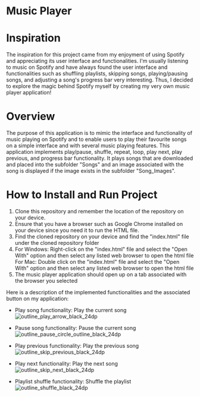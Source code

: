 # Music Player
 
# Inspiration
The inspiration for this project came from my enjoyment of using Spotify and appreciating its user interface and functionalities. I'm usually listening to music on Spotify and have always found the user interface and functionalities such as shuffling playlists, skipping songs, playing/pausing songs, and adjusting a song's progress bar very interesting. Thus, I decided to explore the magic behind Spotify myself by creating my very own music player application! 

# Overview
The purpose of this application is to mimic the interface and functionality of music playing on Spotify and to enable users to play their favourite songs on a simple interface and with several music playing features. This application implements play/pause, shuffle, repeat, loop, play next, play previous, and progress bar functionality. It plays songs that are downloaded and placed into the subfolder "Songs" and an image associated with the song is displayed if the image exists in the subfolder "Song_Images". 

# How to Install and Run Project

1. Clone this repository and remember the location of the repository on your device.
2. Ensure that you have a browser such as Google Chrome installed on your device since you need it to run the HTML file.
3. Find the cloned repository on your device and find the "index.html" file under the cloned repository folder
4. For Windows: Right-click on the "index.html" file and select the "Open With" option and then select any listed web browser to open the html file
   For Mac: Double click on the "index.html" file and select the "Open With" option and then select any listed web browser to open the html file
5. The music player application should open up on a tab associated with the browser you selected

Here is a description of the implemented functionalities and the associated button on my application:

- Play song functionality: Play the current song ![outline_play_arrow_black_24dp](https://user-images.githubusercontent.com/87342378/209724242-2a52107b-5007-4b1b-a2a4-74fc9fb08532.png)

- Pause song functionality: Pause the current song ![outline_pause_circle_outline_black_24dp](https://user-images.githubusercontent.com/87342378/209724581-87495008-810a-4f9d-a2f6-c4e6334c7a72.png)

- Play previous functionality: Play the previous song ![outline_skip_previous_black_24dp](https://user-images.githubusercontent.com/87342378/209723982-8c08be9b-585c-4845-b382-5ed047fab73c.png)

- Play next functionality: Play the next song ![outline_skip_next_black_24dp](https://user-images.githubusercontent.com/87342378/209724745-d1fade95-d8e2-4b16-a362-15f199ad12ad.png)

- Playlist shuffle functionality: Shuffle the playlist ![outline_shuffle_black_24dp](https://user-images.githubusercontent.com/87342378/209723727-518564e8-0d47-407b-bd85-338f17349216.png)



